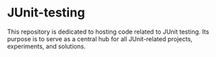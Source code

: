 # JUnit-testing
This repository is dedicated to hosting code related to JUnit testing. Its purpose is to serve as a central hub for all JUnit-related projects, experiments, and solutions. 
